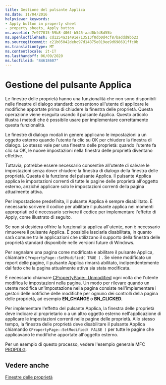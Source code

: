 ```yaml
---
title: Gestione del pulsante Applica
ms.date: 11/04/2016
helpviewer_keywords:
- Apply button in property sheet
- property sheets, Apply button
ms.assetid: 7e977015-59b8-406f-b545-aad0bfd8d55b
ms.openlocfilehash: cd1254a31491e713513f0db0d4cf87baddd9bb23
ms.sourcegitcommit: c21b05042debc97d14875e019ee9d698691ffc0b
ms.translationtype: MT
ms.contentlocale: it-IT
ms.lasthandoff: 06/09/2020
ms.locfileid: "84618607"
---
```

# <a name="handling-the-apply-button"></a>Gestione del pulsante Applica

Le finestre delle proprietà hanno una funzionalità che non sono disponibili nelle finestre di dialogo standard: consentono all'utente di applicare le modifiche apportate prima di chiudere la finestra delle proprietà. Questa operazione viene eseguita usando il pulsante Applica. Questo articolo illustra i metodi che è possibile usare per implementare correttamente questa funzionalità.

Le finestre di dialogo modali in genere applicano le impostazioni a un oggetto esterno quando l'utente fa clic su OK per chiudere la finestra di dialogo. Lo stesso vale per una finestra delle proprietà: quando l'utente fa clic su OK, le nuove impostazioni nella finestra delle proprietà diventano effettive.

Tuttavia, potrebbe essere necessario consentire all'utente di salvare le impostazioni senza dover chiudere la finestra di dialogo della finestra delle proprietà. Questa è la funzione del pulsante Applica. Il pulsante Applica applica le impostazioni correnti di tutte le pagine delle proprietà all'oggetto esterno, anziché applicare solo le impostazioni correnti della pagina attualmente attiva.

Per impostazione predefinita, il pulsante Applica è sempre disabilitato. È necessario scrivere il codice per abilitare il pulsante applica nei momenti appropriati ed è necessario scrivere il codice per implementare l'effetto di Apply, come illustrato di seguito.

Se non si desidera offrire la funzionalità applica all'utente, non è necessario rimuovere il pulsante Applica. È possibile lasciarla disabilitata, in quanto sarà comune tra le applicazioni che utilizzano il supporto della finestra delle proprietà standard disponibile nelle versioni future di Windows.

Per segnalare una pagina come modificata e abilitare il pulsante Applica, chiamare `CPropertyPage::SetModified( TRUE )` . Se viene modificato un report delle pagine, il pulsante Applica rimarrà abilitato, indipendentemente dal fatto che la pagina attualmente attiva sia stata modificata.

È necessario chiamare [CPropertyPage:: Unmodified](reference/cpropertypage-class.md#setmodified) ogni volta che l'utente modifica le impostazioni nella pagina. Un modo per rilevare quando un utente modifica un'impostazione nella pagina consiste nell'implementare i gestori delle notifiche delle modifiche per ognuno dei controlli della pagina delle proprietà, ad esempio **EN_CHANGE** o **BN_CLICKED**.

Per implementare l'effetto del pulsante Applica, la finestra delle proprietà deve indicare al proprietario o a un altro oggetto esterno nell'applicazione di applicare le impostazioni correnti nelle pagine delle proprietà. Allo stesso tempo, la finestra delle proprietà deve disabilitare il pulsante Applica chiamando `CPropertyPage::SetModified( FALSE )` per tutte le pagine che applicavano le modifiche apportate all'oggetto esterno.

Per un esempio di questo processo, vedere l'esempio generale MFC [PROPDLG](../overview/visual-cpp-samples.md).

## <a name="see-also"></a>Vedere anche

[Finestre delle proprietà](property-sheets-mfc.md)
